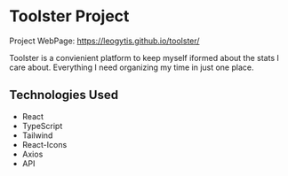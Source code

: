 # Toolster Project 

Project WebPage: https://leogytis.github.io/toolster/ <br>

Toolster is a convienient platform to keep myself iformed about the stats I care about.
Everything I need organizing my time in just one place. 
		
## Technologies Used

- React 
- TypeScript 
- Tailwind
- React-Icons 
- Axios
- API
